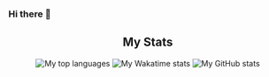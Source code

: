 ### Hi there 👋

<div align="center">
    <h2>My Stats</h2>
    <p>
        <img src="https://github-readme-stats.vercel.app/api/top-langs?username=makreeltje&theme=Gradient&count_private=true&layout=compact" alt="My top languages"/>
        <img src="https://github-readme-stats.vercel.app/api/wakatime?username=makreeltje" alt="My Wakatime stats">
        <img src="https://github-readme-stats.vercel.app/api?username=makreeltje&theme=Gradient&show_icons=true&count_private=true" alt="My GitHub stats"/>
    </p>
</div>

<!--
**makreeltje/makreeltje** is a ✨ _special_ ✨ repository because its `README.md` (this file) appears on your GitHub profile.

Here are some ideas to get you started:

- 🔭 I’m currently working on ...
- 🌱 I’m currently learning ...
- 👯 I’m looking to collaborate on ...
- 🤔 I’m looking for help with ...
- 💬 Ask me about ...
- 📫 How to reach me: ...
- 😄 Pronouns: ...
- ⚡ Fun fact: ...
-->
